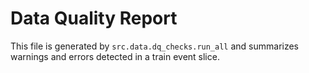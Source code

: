 # Data Quality Report

This file is generated by `src.data.dq_checks.run_all` and summarizes
warnings and errors detected in a train event slice.
